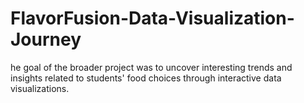# FlavorFusion-Data-Visualization-Journey
he goal of the broader project was to uncover interesting trends and insights related to students' food choices through interactive data visualizations.
